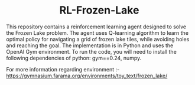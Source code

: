 # <div align="center"> RL-Frozen-Lake </div>

This repository contains a reinforcement learning agent designed to solve the Frozen Lake problem. The agent uses Q-learning algorithm to learn the optimal policy for navigating a grid of frozen lake tiles, while avoiding holes and reaching the goal. The implementation is in Python and uses the OpenAI Gym environment. To run the code, you will need to install the following dependencies of python:
gym==0.24, numpy.

For more information regarding environment :-
https://gymnasium.farama.org/environments/toy_text/frozen_lake/
